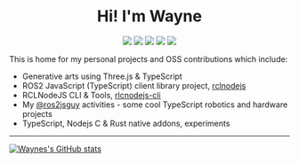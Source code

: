 <h1 align="center">Hi! I'm Wayne</h1>

<p align="center">
<a href="https://www.linkedin.com/in/wparrott/"> <img src="https://img.shields.io/badge/LinkedIn-0072b1?style=for-the-badge&logo=linkedin&labelColor=0072b1"/></a>
<a href="https://wayneparrott.com/"> <img src="https://img.shields.io/badge/my--website-white?style=for-the-badge&labelColor=black"/></a>
<a href="https://about.me/wayne_parrott"> <img src="https://img.shields.io/badge/about.me-orange?style=for-the-badge&labelColor=black"/></a>
<a href="https://ros2jsguy.medium.com/"> <img src="https://img.shields.io/badge/Medium-green?style=for-the-badge&labelColor=blue"/></a>
<a href="https://twitter.com/wayne_parrott/"> <img src="https://img.shields.io/badge/Twitter-1DA1F2?style=for-the-badge&logo=twitter&labelColor=1DA1F2&logoColor=white"/></a>
</p>

This is home for my personal projects and OSS contributions which include:
* Generative arts using Three.js & TypeScript
* ROS2 JavaScript (TypeScript) client library project, [rclnodejs](https://github.com/RobotWebTools/rclnodejs) 
* RCLNodeJS CLI & Tools, [rlcnodejs-cli](https://github.com/RobotWebTools/rclnodejs) 
* My [@ros2jsguy](https://github.com/ros2jsguy) activities - some cool TypeScript robotics and hardware projects
* TypeScript, Nodejs C & Rust native addons, experiments
    
---
    
[![Waynes's GitHub stats](https://github-readme-stats.vercel.app/api?username=wayneparrott&count_private=true&show_icons=true&include_all_commits=true)](https://github.com/wayneparrott/github-readme-stats)


